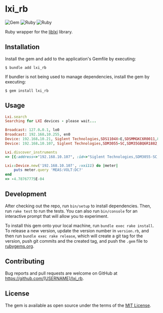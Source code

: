 # lxi_rb

![Gem](https://img.shields.io/gem/v/lxi_rb?color=green&label=version) ![Ruby](https://img.shields.io/static/v1?message=Ruby&color=red&logo=Ruby&logoColor=FFFFFF&label=v3.1.2) ![Ruby](https://img.shields.io/gitlab/license/robcarruthers/rfbeam?color=orange)

Ruby wrapper for the [liblxi](https://github.com/lxi-tools/liblxi) library.

## Installation

Install the gem and add to the application's Gemfile by executing:

    $ bundle add lxi_rb

If bundler is not being used to manage dependencies, install the gem by executing:

    $ gem install lxi_rb

## Usage

```ruby
Lxi.search
Searching for LXI devices - please wait...

Broadcast: 127.0.0.1, lo0
Broadcast: 192.168.10.255, en0
Device: 192.168.10.21, Siglent Technologies,SDS1104X-E,SDSMMGKC6R0011,8.2.6.1.37R8
Device: 192.168.10.107, Siglent Technologies,SDM3055-SC,SDM35GBQ6R1882,1.01.01.25

Lxi.discover_instruments
=> [{:address=>"192.168.10.107", :id=>"Siglent Technologies,SDM3055-SC,SDM35GBQ6R1882,1.01.01.25"}]

Lxi::Device.new('192.168.10.107', :vxi11) do |meter|
    puts meter.query 'MEAS:VOLT:DC?'
end
=> -4.78767775E-04
```

## Development

After checking out the repo, run `bin/setup` to install dependencies. Then, run `rake test` to run the tests. You can also run `bin/console` for an interactive prompt that will allow you to experiment.

To install this gem onto your local machine, run `bundle exec rake install`. To release a new version, update the version number in `version.rb`, and then run `bundle exec rake release`, which will create a git tag for the version, push git commits and the created tag, and push the `.gem` file to [rubygems.org](https://rubygems.org).

## Contributing

Bug reports and pull requests are welcome on GitHub at https://github.com/[USERNAME]/lxi_rb.

## License

The gem is available as open source under the terms of the [MIT License](https://opensource.org/licenses/MIT).
